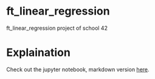 # ft_linear_regression

ft\_linear\_regression project of school 42

# Explaination

Check out the jupyter notebook, markdown version [here](./notebook/ft_linear_regression_notebook.md).

